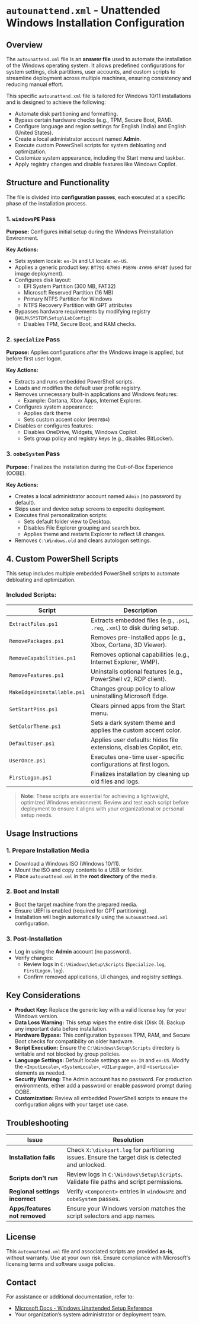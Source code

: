 # `autounattend.xml` - Unattended Windows Installation Configuration

## Overview

The `autounattend.xml` file is an **answer file** used to automate the installation of the Windows operating system. It allows predefined configurations for system settings, disk partitions, user accounts, and custom scripts to streamline deployment across multiple machines, ensuring consistency and reducing manual effort.

This specific `autounattend.xml` file is tailored for Windows 10/11 installations and is designed to achieve the following:

- Automate disk partitioning and formatting.
- Bypass certain hardware checks (e.g., TPM, Secure Boot, RAM).
- Configure language and region settings for English (India) and English (United States).
- Create a local administrator account named **Admin**.
- Execute custom PowerShell scripts for system debloating and optimization.
- Customize system appearance, including the Start menu and taskbar.
- Apply registry changes and disable features like Windows Copilot.

## Structure and Functionality

The file is divided into **configuration passes**, each executed at a specific phase of the installation process.

### 1. `windowsPE` Pass

**Purpose:** Configures initial setup during the Windows Preinstallation Environment.

**Key Actions:**

- Sets system locale: `en-IN` and UI locale: `en-US`.
- Applies a generic product key: `BT79Q-G7N6G-PGBYW-4YWX6-6F4BT` (used for image deployment).
- Configures disk layout:
  - EFI System Partition (300 MB, FAT32)
  - Microsoft Reserved Partition (16 MB)
  - Primary NTFS Partition for Windows
  - NTFS Recovery Partition with GPT attributes
- Bypasses hardware requirements by modifying registry (`HKLM\SYSTEM\Setup\LabConfig`):
  - Disables TPM, Secure Boot, and RAM checks.

### 2. `specialize` Pass

**Purpose:** Applies configurations after the Windows image is applied, but before first user logon.

**Key Actions:**

- Extracts and runs embedded PowerShell scripts.
- Loads and modifies the default user profile registry.
- Removes unnecessary built-in applications and Windows features:
  - Example: Cortana, Xbox Apps, Internet Explorer.
- Configures system appearance:
  - Applies dark theme
  - Sets custom accent color (`#0078D4`)
- Disables or configures features:
  - Disables OneDrive, Widgets, Windows Copilot.
  - Sets group policy and registry keys (e.g., disables BitLocker).

### 3. `oobeSystem` Pass

**Purpose:** Finalizes the installation during the Out-of-Box Experience (OOBE).

**Key Actions:**

- Creates a local administrator account named `Admin` (no password by default).
- Skips user and device setup screens to expedite deployment.
- Executes final personalization scripts:
  - Sets default folder view to Desktop.
  - Disables File Explorer grouping and search box.
  - Applies theme and restarts Explorer to reflect UI changes.
- Removes `C:\Windows.old` and clears autologon settings.

## 4. Custom PowerShell Scripts

This setup includes multiple embedded PowerShell scripts to automate debloating and optimization.

### Included Scripts:

| Script | Description |
|--------|-------------|
| `ExtractFiles.ps1` | Extracts embedded files (e.g., `.ps1`, `.reg`, `.xml`) to disk during setup. |
| `RemovePackages.ps1` | Removes pre-installed apps (e.g., Xbox, Cortana, 3D Viewer). |
| `RemoveCapabilities.ps1` | Removes optional capabilities (e.g., Internet Explorer, WMP). |
| `RemoveFeatures.ps1` | Uninstalls optional features (e.g., PowerShell v2, RDP client). |
| `MakeEdgeUninstallable.ps1` | Changes group policy to allow uninstalling Microsoft Edge. |
| `SetStartPins.ps1` | Clears pinned apps from the Start menu. |
| `SetColorTheme.ps1` | Sets a dark system theme and applies the custom accent color. |
| `DefaultUser.ps1` | Applies user defaults: hides file extensions, disables Copilot, etc. |
| `UserOnce.ps1` | Executes one-time user-specific configurations at first logon. |
| `FirstLogon.ps1` | Finalizes installation by cleaning up old files and logs. |

> **Note:** These scripts are essential for achieving a lightweight, optimized Windows environment. Review and test each script before deployment to ensure it aligns with your organizational or personal setup needs.

## Usage Instructions

### 1. Prepare Installation Media

- Download a Windows ISO (Windows 10/11).
- Mount the ISO and copy contents to a USB or folder.
- Place `autounattend.xml` in the **root directory** of the media.

### 2. Boot and Install

- Boot the target machine from the prepared media.
- Ensure UEFI is enabled (required for GPT partitioning).
- Installation will begin automatically using the `autounattend.xml` configuration.

### 3. Post-Installation

- Log in using the **Admin** account (no password).
- Verify changes:
  - Review logs in `C:\Windows\Setup\Scripts` (`Specialize.log`, `FirstLogon.log`).
  - Confirm removed applications, UI changes, and registry settings.

## Key Considerations

- **Product Key:** Replace the generic key with a valid license key for your Windows version.
- **Data Loss Warning:** This setup wipes the entire disk (Disk 0). Backup any important data before installation.
- **Hardware Bypass:** This configuration bypasses TPM, RAM, and Secure Boot checks for compatibility on older hardware.
- **Script Execution:** Ensure the `C:\Windows\Setup\Scripts` directory is writable and not blocked by group policies.
- **Language Settings:** Default locale settings are `en-IN` and `en-US`. Modify the `<InputLocale>`, `<SystemLocale>`, `<UILanguage>`, and `<UserLocale>` elements as needed.
- **Security Warning:** The Admin account has no password. For production environments, either add a password or enable password prompt during OOBE.
- **Customization:** Review all embedded PowerShell scripts to ensure the configuration aligns with your target use case.

## Troubleshooting

| Issue | Resolution |
|-------|------------|
| **Installation fails** | Check `X:\diskpart.log` for partitioning issues. Ensure the target disk is detected and unlocked. |
| **Scripts don’t run** | Review logs in `C:\Windows\Setup\Scripts`. Validate file paths and script permissions. |
| **Regional settings incorrect** | Verify `<Component>` entries in `windowsPE` and `oobeSystem` passes. |
| **Apps/features not removed** | Ensure your Windows version matches the script selectors and app names. |

## License

This `autounattend.xml` file and associated scripts are provided **as-is**, without warranty. Use at your own risk. Ensure compliance with Microsoft's licensing terms and software usage policies.

## Contact

For assistance or additional documentation, refer to:

- [Microsoft Docs - Windows Unattended Setup Reference](https://docs.microsoft.com/en-us/windows-hardware/customize/desktop/unattend/)
- Your organization’s system administrator or deployment team.
